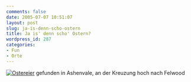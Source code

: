 ```yaml
---
comments: false
date: 2005-07-07 10:51:07
layout: post
slug: ja-is-denn-scho-ostern
title: Ja is' denn scho' Ostern?
wordpress_id: 287
categories:
- Fun
- Orte
---
```


[![Ostereier](http://photos22.flickr.com/24209701_f09f398173.jpg)](http://www.flickr.com/photos/walsweer/24209701/)
gefunden in Ashenvale, an der Kreuzung hoch nach Felwood
